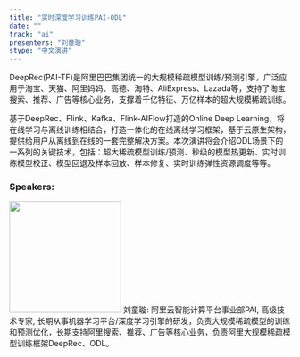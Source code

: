 ```yaml
---
title: "实时深度学习训练PAI-ODL"
date: "" 
track: "ai"
presenters: "刘童璇"
stype: "中文演讲"
---
```

DeepRec(PAI-TF)是阿里巴巴集团统一的大规模稀疏模型训练/预测引擎，广泛应用于淘宝、天猫、阿里妈妈、高德、淘特、AliExpress、Lazada等，支持了淘宝搜索、推荐、广告等核心业务，支撑着千亿特征、万亿样本的超大规模稀疏训练。

基于DeepRec、Flink、Kafka、Flink-AIFlow打造的Online Deep Learning，将在线学习与离线训练相结合，打造一体化的在线离线学习框架，基于云原生架构，提供给用户从离线到在线的一套完整解决方案。本次演讲将会介绍ODL场景下的一系列的关键技术，包括：超大稀疏模型训练/预测、秒级的模型热更新、实时训练模型校正、模型回退及样本回放、样本修复、实时训练弹性资源调度等等。
 ### Speakers: 
 <img src="images/speaker/1056.png" width="200" />
 刘童璇: 阿里云智能计算平台事业部PAI, 高级技术专家, 长期从事机器学习平台/深度学习引擎的研发，负责大规模稀疏模型的训练和预测优化，长期支持阿里搜索、推荐、广告等核心业务，负责阿里大规模稀疏模型训练框架DeepRec、ODL。
 
